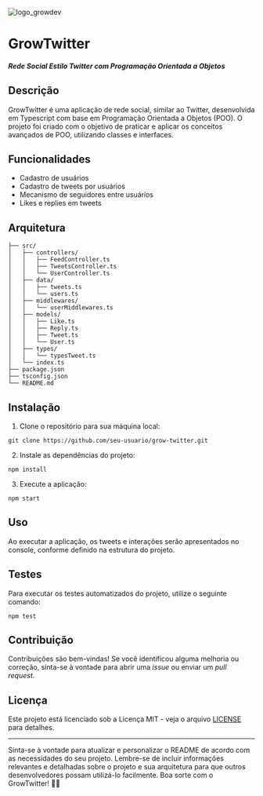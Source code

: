 ![logo_growdev](https://github.com/cadonaenrike/GrowTwitter/assets/95323804/6d0ede58-ee26-44d8-95f7-76011819b04f)

<H1> GrowTwitter <H5>Rede Social Estilo Twitter com Programação Orientada a Objetos</H5></H1>


## Descrição

GrowTwitter é uma aplicação de rede social, similar ao Twitter, desenvolvida em Typescript com base em Programação Orientada a Objetos (POO). O projeto foi criado com o objetivo de praticar e aplicar os conceitos avançados de POO, utilizando classes e interfaces.

## Funcionalidades

- Cadastro de usuários
- Cadastro de tweets por usuários
- Mecanismo de seguidores entre usuários
- Likes e replies em tweets

## Arquitetura

```
├── src/
│   ├── controllers/
│   │   ├── FeedController.ts
│   │   ├── TweetsController.ts
│   │   └── UserController.ts
│   ├── data/
│   │   ├── tweets.ts
│   │   └── users.ts
│   ├── middlewares/
│   │   └── userMiddlewares.ts
│   ├── models/
│   │   ├── Like.ts
│   │   ├── Reply.ts
│   │   ├── Tweet.ts
│   │   └── User.ts
│   ├── types/
│   │   └── typesTweet.ts
│   └── index.ts
├── package.json
├── tsconfig.json
└── README.md
```

## Instalação

1. Clone o repositório para sua máquina local:

```
git clone https://github.com/seu-usuario/grow-twitter.git
```

2. Instale as dependências do projeto:

```
npm install
```

3. Execute a aplicação:

```
npm start
```

## Uso

Ao executar a aplicação, os tweets e interações serão apresentados no console, conforme definido na estrutura do projeto.

## Testes

Para executar os testes automatizados do projeto, utilize o seguinte comando:

```
npm test
```

## Contribuição

Contribuições são bem-vindas! Se você identificou alguma melhoria ou correção, sinta-se à vontade para abrir uma *issue* ou enviar um *pull request*.

## Licença

Este projeto está licenciado sob a Licença MIT - veja o arquivo [LICENSE](LICENSE) para detalhes.

---

Sinta-se à vontade para atualizar e personalizar o README de acordo com as necessidades do seu projeto. Lembre-se de incluir informações relevantes e detalhadas sobre o projeto e sua arquitetura para que outros desenvolvedores possam utilizá-lo facilmente. Boa sorte com o GrowTwitter! 🚀✨
